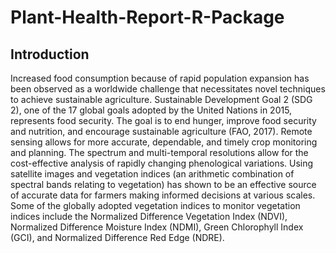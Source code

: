 # Plant-Health-Report-R-Package

## Introduction
Increased food consumption because of rapid population expansion has been observed as a worldwide challenge that necessitates novel techniques to achieve sustainable agriculture. Sustainable Development Goal 2 (SDG 2), one of the 17 global goals adopted by the United Nations in 2015, represents food security. The goal is to end hunger, improve food security and nutrition, and encourage sustainable agriculture (FAO, 2017). Remote sensing allows for more accurate, dependable, and timely crop monitoring and planning. The spectrum and multi-temporal resolutions allow for the cost-effective analysis of rapidly changing phenological variations. Using satellite images and vegetation indices (an arithmetic combination of spectral bands relating to vegetation) has shown to be an effective source of accurate data for farmers making informed decisions at various scales. Some of the globally adopted vegetation indices to monitor vegetation indices include the Normalized Difference Vegetation Index (NDVI), Normalized Difference Moisture Index (NDMI), Green Chlorophyll Index (GCI), and Normalized Difference Red Edge (NDRE).
